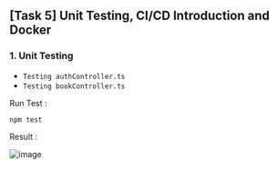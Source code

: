 ## [Task 5] Unit Testing, CI/CD Introduction and Docker

### 1. Unit Testing
- `Testing authController.ts`
- `Testing bookController.ts`

Run Test :
```
npm test
```

Result :

![image](https://github.com/user-attachments/assets/67557797-5555-4a2c-bd52-d0e4cd9724fc)
